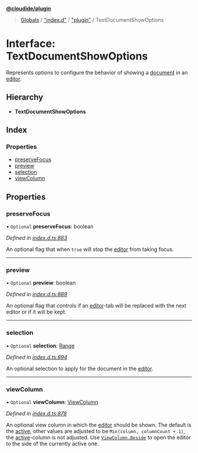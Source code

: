 **[@cloudide/plugin](../README.md)**

> [Globals](../README.md) / ["index.d"](../modules/_index_d_.md) / ["plugin"](../modules/_index_d_._plugin_.md) / TextDocumentShowOptions

# Interface: TextDocumentShowOptions

Represents options to configure the behavior of showing a [document](#TextDocument) in an [editor](#TextEditor).

## Hierarchy

* **TextDocumentShowOptions**

## Index

### Properties

* [preserveFocus](_index_d_._plugin_.textdocumentshowoptions.md#preservefocus)
* [preview](_index_d_._plugin_.textdocumentshowoptions.md#preview)
* [selection](_index_d_._plugin_.textdocumentshowoptions.md#selection)
* [viewColumn](_index_d_._plugin_.textdocumentshowoptions.md#viewcolumn)

## Properties

### preserveFocus

• `Optional` **preserveFocus**: boolean

*Defined in [index.d.ts:883](https://github.com/shuyaqian/cloudide-plugin-api/blob/57a3a2a/index.d.ts#L883)*

An optional flag that when `true` will stop the [editor](#TextEditor) from taking focus.

___

### preview

• `Optional` **preview**: boolean

*Defined in [index.d.ts:889](https://github.com/shuyaqian/cloudide-plugin-api/blob/57a3a2a/index.d.ts#L889)*

An optional flag that controls if an [editor](#TextEditor)-tab will be replaced
with the next editor or if it will be kept.

___

### selection

• `Optional` **selection**: [Range](../classes/_index_d_._plugin_.range.md)

*Defined in [index.d.ts:894](https://github.com/shuyaqian/cloudide-plugin-api/blob/57a3a2a/index.d.ts#L894)*

An optional selection to apply for the document in the [editor](#TextEditor).

___

### viewColumn

• `Optional` **viewColumn**: [ViewColumn](../enums/_index_d_._plugin_.viewcolumn.md)

*Defined in [index.d.ts:878](https://github.com/shuyaqian/cloudide-plugin-api/blob/57a3a2a/index.d.ts#L878)*

An optional view column in which the [editor](#TextEditor) should be shown.
The default is the [active](#ViewColumn.Active), other values are adjusted to
be `Min(column, columnCount + 1)`, the [active](#ViewColumn.Active)-column is
not adjusted. Use [`ViewColumn.Beside`](#ViewColumn.Beside) to open the
editor to the side of the currently active one.
